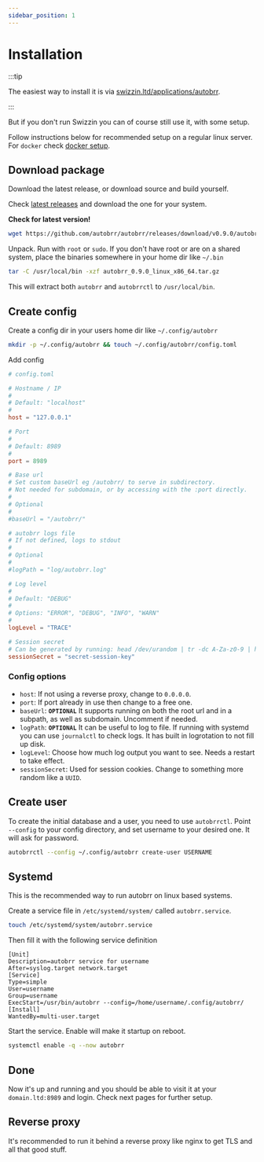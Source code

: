 ```yaml
---
sidebar_position: 1
---
```


# Installation

:::tip

The easiest way to install it is via [swizzin.ltd/applications/autobrr](https://swizzin.ltd/applications/autobrr).

:::

But if you don't run Swizzin you can of course still use it, with some setup.

Follow instructions below for recommended setup on a regular linux server. For `docker` check [docker setup](./docker/setup.md).

## Download package

Download the latest release, or download source and build yourself.

Check [latest releases](https://github.com/autobrr/autobrr/releases/latest) and download the one for your system.

**Check for latest version!**

```bash
wget https://github.com/autobrr/autobrr/releases/download/v0.9.0/autobrr_0.9.0_linux_x86_64.tar.gz
```

Unpack. Run with `root` or `sudo`. If you don't have root or are on a shared system, place the binaries somewhere in your home dir like `~/.bin`

```bash
tar -C /usr/local/bin -xzf autobrr_0.9.0_linux_x86_64.tar.gz
```

This will extract both `autobrr` and `autobrrctl` to `/usr/local/bin`.


## Create config

Create a config dir in your users home dir like `~/.config/autobrr`

```bash
mkdir -p ~/.config/autobrr && touch ~/.config/autobrr/config.toml
```

Add config

```toml
# config.toml

# Hostname / IP
#
# Default: "localhost"
#
host = "127.0.0.1"

# Port
#
# Default: 8989
#
port = 8989

# Base url
# Set custom baseUrl eg /autobrr/ to serve in subdirectory.
# Not needed for subdomain, or by accessing with the :port directly.
#
# Optional
#
#baseUrl = "/autobrr/"

# autobrr logs file
# If not defined, logs to stdout
#
# Optional
#
#logPath = "log/autobrr.log"

# Log level
#
# Default: "DEBUG"
#
# Options: "ERROR", "DEBUG", "INFO", "WARN"
#
logLevel = "TRACE"

# Session secret
# Can be generated by running: head /dev/urandom | tr -dc A-Za-z0-9 | head -c16
sessionSecret = "secret-session-key"
```

### Config options

* `host`: If not using a reverse proxy, change to `0.0.0.0`.
* `port`: If port already in use then change to a free one.
* `baseUrl`: **`OPTIONAL`** It supports running on both the root url and in a subpath, as well as subdomain. Uncomment if needed.
* `logPath`: **`OPTIONAL`** It can be useful to log to file. If running with systemd you can use `journalctl` to check logs. It has built in logrotation to not fill up disk.
* `logLevel`: Choose how much log output you want to see. Needs a restart to take effect.
* `sessionSecret`: Used for session cookies. Change to something more random like a `UUID`.

## Create user

To create the initial database and a user, you need to use `autobrrctl`. Point `--config` to your config directory, and set username to your desired one. It will ask for password.

```bash
autobrrctl --config ~/.config/autobrr create-user USERNAME
```

## Systemd

This is the recommended way to run autobrr on linux based systems.

Create a service file in `/etc/systemd/system/` called `autobrr.service`.

```bash
touch /etc/systemd/system/autobrr.service
```

Then fill it with the following service definition

```systemd title="/etc/systemd/system/autobrr.service"
[Unit]
Description=autobrr service for username
After=syslog.target network.target
[Service]
Type=simple
User=username
Group=username
ExecStart=/usr/bin/autobrr --config=/home/username/.config/autobrr/
[Install]
WantedBy=multi-user.target
```

Start the service. Enable will make it startup on reboot.

```bash
systemctl enable -q --now autobrr
```

## Done

Now it's up and running and you should be able to visit it at your `domain.ltd:8989` and login. Check next pages for further setup.

## Reverse proxy

It's recommended to run it behind a reverse proxy like nginx to get TLS and all that good stuff.